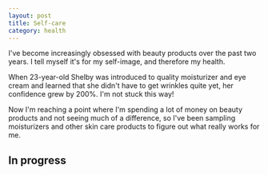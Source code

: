```yaml
---
layout: post
title: Self-care
category: health
---
```


I've become increasingly obsessed with beauty products over the past two years. I tell myself it's for my self-image, and therefore my health.

When 23-year-old Shelby was introduced to quality moisturizer and eye cream and learned that she didn't have to get wrinkles quite yet, her confidence grew by 200%. I'm not stuck this way!

Now I'm reaching a point where I'm spending a lot of money on beauty products and not seeing much of a difference, so I've been sampling moisturizers and other skin care products to figure out what really works for me.

## In progress